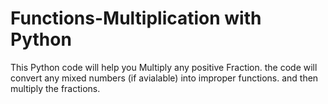 # Functions-Multiplication with Python
This Python code will help you Multiply any positive Fraction. the code will convert any mixed numbers (if avialable) into improper functions. and then multiply the fractions.
